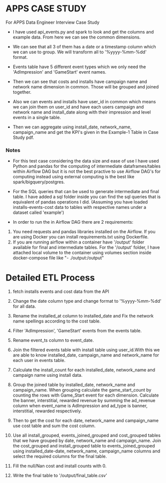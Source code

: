 # APPS CASE STUDY
For APPS Data Engineer Interview Case Study

- I have used api_events.py and spark to look and get the columns and example data.
From here we can see the common dimensions.

- We can see that all 3 of them has a date or a timestamp column which we can use to group. We will transform all to '%yyyy-%mm-%dd' format.

- Events table have 5 different event types which we only need the 'AdImpression' and 'GameStart' event names.

- Then we can see that costs and installs have campaign name and network name dimension in common. Those will be grouped and joined together.

- Also we can events and installs have user_id in common which means we can join them on user_id and have each users campaign and network name and install_date along with their impression and level events in a single table.

- Then we can aggregate using install_date, network_name, campaign_name and get the KPI's given in the Example-1 Table in Case Study pdf.

### Notes

-  For this test case considering the data size and ease of use I have used Python and pandas for the computing of intermediate dataframes/tables within Airflow DAG but it is not the best practive to use Airflow DAG's for computing instead using external computing is the best like spark/bigquery/postgres.

- For the SQL queries that can be used to generate intermediate and final table. I have added a sql folder inside you can find the sql queries that is equivalent of pandas operations I did. (Assuming you have loaded installs-events-cost data to tables with respective names under a dataset called 'example')

- In order to run the in Airflow DAG there are 2 requirements:

1.  You need requests and pandas libraries installed on the Airflow. If you are using Docker you can install requirements.txt using Dockerfile. 
2.  If you are running airflow within a container have '/output' folder available for final and intermediate tables. For the '/output' folder, I have attached local volume to the container using volumes section inside docker-compose file like "- ./output:/output"
  
   
# Detailed ETL Process

1. fetch installs events and cost data from the API

2. Change the date column type and change format to '%yyyy-%mm-%dd' for all data.

3. Rename the installed_at column to installed_date and Fix the network name spellings according to the cost table.

4. Filter 'AdImpression', 'GameStart' events from the events table.

5. Rename event_ts column to event_date.

6. Join the filtered events table with install table using user_id.With this we are able to know installed_date, campaign_name and network_name for each user in events table.

7. Calculate the install_count for each installed_date, network_name and campaign name using install data.

8. Group the joined table by installed_date, network_name and campaign_name. When grouping calculate the game_start_count by counting the rows with Game_Start event for each dimension. Calculate the banner, interstitial, rewarded revenue by summing the ad_revenue column when event_name is AdImpression and ad_type is  banner, interstitial, rewarded respectively.

9. Then to get the cost for each date, network_name and campaign_name use cost table and sum the cost column.

10. Use all install_grouped, events_joined_grouped and cost_grouped tables that we have grouped by date, network_name and campaign_name. Join the cost_grouped and install_grouped table to events_joined_grouped using installed_date-date, network_name, campaign_name columns and select the required columns for the final table.

11. Fill the null/Nan cost and install counts with 0.

12. Write the final table to '/output/final_table.csv'

